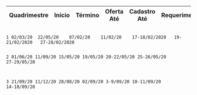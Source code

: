 
| Quadrimestre | 	Início	 | Término	 | Oferta Até	 | Cadastro Até | 	Requerimento	 | Ajuste	 | Inclusão |
| --- | 	---	 |---	 | ---	 | --- | 	---	 | ---	 | --- |


<code>
1 02/03/20	22/05/20	07/02/20	11/02/20	17-18/02/2020	19-21/02/2020	27-28/02/2020
  
2 01/06/20	11/09/20	15/05/20	19/05/20	20-22/05/20	25-26/05/20	27-29/05/20

3 21/09/20	11/12/20	28/08/20	02/09/20	3-9/09/20	10-11/09/20	14-18/09/20
</code>
